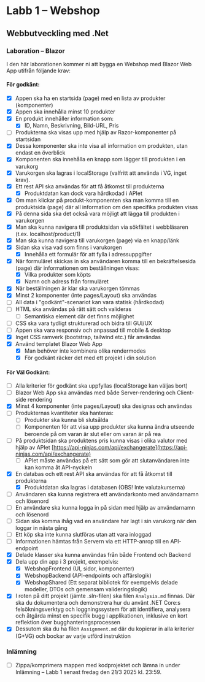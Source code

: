 # Labb 1 – Webshop
## Webbutveckling med .Net

### Laboration – Blazor
I den här laborationen kommer ni att bygga en Webshop med Blazor Web App utifrån följande krav:

#### För godkänt:
- [x] Appen ska ha en startsida (page) med en lista av produkter (komponenter)
- [x] Appen ska innehålla minst 10 produkter
- [x] En produkt innehåller information som:
  - [x] ID, Namn, Beskrivning, Bild-URL, Pris
- [ ] Produkterna ska visas upp med hjälp av Razor-komponenter på startsidan
- [x] Dessa komponenter ska inte visa all information om produkten, utan endast en överblick
- [x] Komponenten ska innehålla en knapp som lägger till produkten i en varukorg
- [x] Varukorgen ska lagras i localStorage (valfritt att använda i VG, inget krav).
- [x] Ett rest API ska användas för att få åtkomst till produkterna
  - [x] Produktdatan kan dock vara hårdkodad i APIet
- [x] Om man klickar på produkt-komponenten ska man komma till en produktsida (page) där all information om den specifika produkten visas
- [x] På denna sida ska det också vara möjligt att lägga till produkten i varukorgen
- [x] Man ska kunna navigera till produktsidan via sökfältet i webbläsaren (t.ex. localhost/product/1)
- [x] Man ska kunna navigera till varukorgen (page) via en knapp/länk
- [x] Sidan ska visa vad som finns i varukorgen
  - [x] Innehålla ett formulär för att fylla i adressuppgifter
- [x] När formuläret skickas in ska användaren komma till en bekräftelsesida (page) där informationen om beställningen visas:
  - [x] Vilka produkter som köpts
  - [x] Namn och adress från formuläret
- [x] När beställningen är klar ska varukorgen tömmas
- [x] Minst 2 komponenter (inte pages/Layout) ska användas
- [ ] All data i "godkänt"-scenariot kan vara statisk (hårdkodad)
- [ ] HTML ska användas på rätt sätt och valideras
  - [ ] Semantiska element där det finns möjlighet
- [ ] CSS ska vara tydligt strukturerad och bidra till GUI/UX
- [ ] Appen ska vara responsiv och anpassad till mobile & desktop
- [x] Inget CSS ramverk (bootstrap, tailwind etc.) får användas
- [x] Använd templatet Blazor Web App
  - [x] Man behöver inte kombinera olika rendermodes
  - [x] För godkänt räcker det med ett projekt i din solution

#### För Väl Godkänt:
- [ ] Alla kriterier för godkänt ska uppfyllas (localStorage kan väljas bort)
- [ ] Blazor Web App ska användas med både Server-rendering och Client-side rendering
- [x] Minst 4 komponenter (inte pages/Layout) ska designas och användas
- [ ] Produkternas kvantiteter ska hanteras:
  - [ ] Produkter ska kunna bli slutsålda
  - [ ] Komponenten för att visa upp produkter ska kunna ändra utseende beroende på om varan är slut eller om varan är på rea
- [ ] På produktsidan ska produktens pris kunna visas i olika valutor med hjälp av APIet [https://api-ninjas.com/api/exchangerate](https://api-ninjas.com/api/exchangerate)
  - [ ] APIet måste användas på ett sätt som gör att slutanvändaren inte kan komma åt API-nyckeln
- [x] En databas och ett rest API ska användas för att få åtkomst till produkterna
  - [x] Produktdatan ska lagras i databasen (OBS! Inte valutakurserna)
- [ ] Användaren ska kunna registrera ett användarkonto med användarnamn och lösenord
- [ ] En användare ska kunna logga in på sidan med hjälp av användarnamn och lösenord
- [ ] Sidan ska komma ihåg vad en användare har lagt i sin varukorg när den loggar in nästa gång
- [ ] Ett köp ska inte kunna slutföras utan att vara inloggad
- [ ] Informationen hämtas från Servern via ett HTTP-anrop till en API-endpoint
- [x] Delade klasser ska kunna användas från både Frontend och Backend
- [x] Dela upp din app i 3 projekt, exempelvis:
  - [x] WebshopFrontend (UI, sidor, komponenter)
  - [x] WebshopBackend (API-endpoints och affärslogik)
  - [x] WebshopShared (Ett separat bibliotek för exempelvis delade modeller, DTOs och gemensam valideringslogik)
- [x] I roten på ditt projekt (jämte .sln-filen) ska filen `Analysis.md` finnas. Där ska du dokumentera och demonstrera hur du använt .NET Core:s felsökningsverktyg och loggningssystem för att identifiera, analysera och åtgärda minst en specifik bugg i applikationen, inklusive en kort reflektion över bugghanteringsprocessen
- [x] Dessutom ska du ha filen `Assignment.md` där du kopierar in alla kriterier (G+VG) och bockar av varje utförd instruktion

### Inlämning
- [ ] Zippa/komprimera mappen med kodprojektet och lämna in under Inlämning – Labb 1 senast fredag den 21/3 2025 kl. 23:59.
